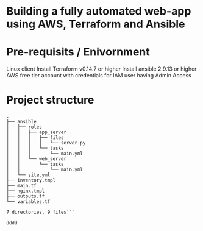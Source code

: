 # Building a fully automated web-app using AWS, Terraform and Ansible

# Pre-requisits / Enivornment
Linux client
Install Terraform v0.14.7 or higher
Install ansible 2.9.13 or higher
AWS free tier account with credentials for IAM user having Admin Access

# Project structure
```$ tree
.
├── ansible
│   ├── roles
│   │   ├── app_server
│   │   │   ├── files
│   │   │   │   └── server.py
│   │   │   └── tasks
│   │   │       └── main.yml
│   │   └── web_server
│   │       └── tasks
│   │           └── main.yml
│   └── site.yml
├── inventory.tmpl
├── main.tf
├── nginx.tmpl
├── outputs.tf
└── variables.tf

7 directories, 9 files```

dddd





